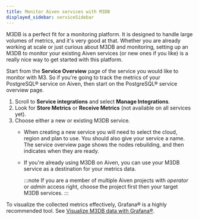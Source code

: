 ```yaml
---
title: Monitor Aiven services with M3DB
displayed_sidebar: serviceSidebar
---
```


M3DB is a perfect fit for a monitoring platform. It is designed to handle large volumes of metrics, and it's very good at that.
Whether
you are already working at scale or just curious about M3DB and
monitoring, setting up an M3DB to monitor your existing Aiven services
(or new ones if you like) is a really nice way to get started with this
platform.

Start from the **Service Overview** page of the service you would like
to monitor with M3. So if you're going to track the metrics of your
PostgreSQL® service on Aiven, then start on the PostgreSQL® service
overview page.

1.  Scroll to **Service integrations** and select **Manage
    Integrations**.
2.  Look for **Store Metrics** or **Receive Metrics** (not available on
    all services yet).
3.  Choose either a new or existing M3DB service.
    -   When creating a new service you will need to select the cloud,
        region and plan to use. You should also give your service a
        name. The service overview page shows the nodes rebuilding, and
        then indicates when they are ready.

    -   If you're already using M3DB on Aiven, you can use your M3DB
        service as a destination for your metrics data.

        :::note
        If you are a member of multiple Aiven projects with *operator*
        or *admin* access right, choose the project first
        then your target M3DB services.
        :::

To visualize the collected metrics effectively, Grafana® is a highly
recommended tool. See
[Visualize M3DB data with Grafana®](/docs/products/m3db/howto/grafana).
